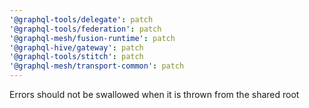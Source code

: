 ```yaml
---
'@graphql-tools/delegate': patch
'@graphql-tools/federation': patch
'@graphql-mesh/fusion-runtime': patch
'@graphql-hive/gateway': patch
'@graphql-tools/stitch': patch
'@graphql-mesh/transport-common': patch
---
```


Errors should not be swallowed when it is thrown from the shared root
